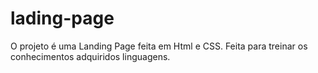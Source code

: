 # lading-page
O projeto é uma Landing Page feita em Html e CSS. Feita para treinar os conhecimentos adquiridos linguagens.
